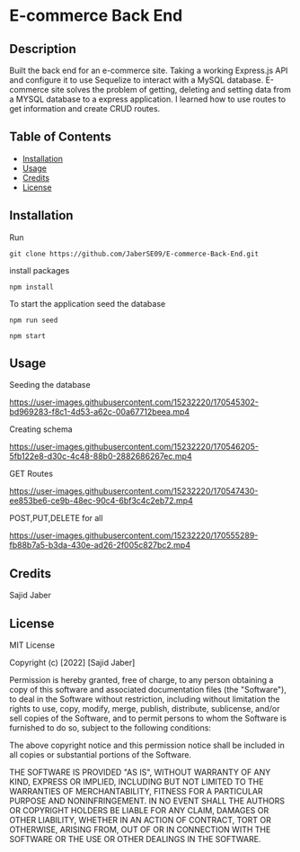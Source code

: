 # E-commerce Back End

## Description

Built the back end for an e-commerce site.  Taking a working Express.js API and configure it to use Sequelize to interact with a MySQL database. E-commerce site solves the problem of getting, deleting and setting data from a MYSQL database to a express application. I learned how to use routes to get information and create CRUD routes.


## Table of Contents


- [Installation](#installation)
- [Usage](#usage)
- [Credits](#credits)
- [License](#license)

## Installation

Run 

```text
git clone https://github.com/JaberSE09/E-commerce-Back-End.git

```

install packages

```text 
npm install
```

To start the application
seed the database

```text
npm run seed
```

```text
npm start
```

## Usage

Seeding the database

https://user-images.githubusercontent.com/15232220/170545302-bd969283-f8c1-4d53-a62c-00a67712beea.mp4

Creating schema

https://user-images.githubusercontent.com/15232220/170546205-5fb122e8-d30c-4c48-88b0-2882686267ec.mp4


GET Routes

https://user-images.githubusercontent.com/15232220/170547430-ee853be6-ce9b-48ec-90c4-6bf3c4c2eb72.mp4

POST,PUT,DELETE for all

https://user-images.githubusercontent.com/15232220/170555289-fb88b7a5-b3da-430e-ad26-2f005c827bc2.mp4

## Credits

Sajid Jaber

## License

MIT License

Copyright (c) [2022] [Sajid Jaber]

Permission is hereby granted, free of charge, to any person obtaining a copy
of this software and associated documentation files (the "Software"), to deal
in the Software without restriction, including without limitation the rights
to use, copy, modify, merge, publish, distribute, sublicense, and/or sell
copies of the Software, and to permit persons to whom the Software is
furnished to do so, subject to the following conditions:

The above copyright notice and this permission notice shall be included in all
copies or substantial portions of the Software.

THE SOFTWARE IS PROVIDED "AS IS", WITHOUT WARRANTY OF ANY KIND, EXPRESS OR
IMPLIED, INCLUDING BUT NOT LIMITED TO THE WARRANTIES OF MERCHANTABILITY,
FITNESS FOR A PARTICULAR PURPOSE AND NONINFRINGEMENT. IN NO EVENT SHALL THE
AUTHORS OR COPYRIGHT HOLDERS BE LIABLE FOR ANY CLAIM, DAMAGES OR OTHER
LIABILITY, WHETHER IN AN ACTION OF CONTRACT, TORT OR OTHERWISE, ARISING FROM,
OUT OF OR IN CONNECTION WITH THE SOFTWARE OR THE USE OR OTHER DEALINGS IN THE
SOFTWARE.

